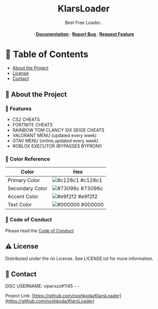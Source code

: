 <div align='center'>

<h1>KlarsLoader</h1>
<p>Best Free Loader.. </p>

<h4> <span> · </span> <a href="https://github.com/noshkoda/KlarsLoader/blob/master/README.md"> Documentation </a> <span> · </span> <a href="https://github.com/noshkoda/KlarsLoader/issues"> Report Bug </a> <span> · </span> <a href="https://github.com/noshkoda/KlarsLoader/issues"> Request Feature </a> </h4>


</div>

# :notebook_with_decorative_cover: Table of Contents

- [About the Project](#star2-about-the-project)
- [License](#warning-license)
- [Contact](#handshake-contact)


## :star2: About the Project

### :dart: Features

- CS2 CHEATS
- FORTNITE CHEATS
- RAINBOW TOM CLANCY SIX SEIGE CHEATS
- VALORANT MENU (updated every week)
- GTAV MENU (online,updated every week)
- ROBLOX EXECUTOR (BYPASSES BYFRON!)


### :art: Color Reference
| Color | Hex |
| --------------- | ---------------------------------------------------------------- |
| Primary Color | ![#c128c1](https://via.placeholder.com/10/c128c1?text=+) #c128c1 |
| Secondary Color | ![#73096c](https://via.placeholder.com/10/73096c?text=+) #73096c |
| Accent Color | ![#e9f2f2](https://via.placeholder.com/10/e9f2f2?text=+) #e9f2f2 |
| Text Color | ![#000000](https://via.placeholder.com/10/000000?text=+) #000000 |

### :scroll: Code of Conduct

Please read the [Code of Conduct](https://github.com/noshkoda/KlarsLoader/blob/master/CODE_OF_CONDUCT.md)

## :warning: License

Distributed under the no License. See LICENSE.txt for more information.

## :handshake: Contact

DISC USERNAME: viperxzx#1145 - -

Project Link: [https://github.com/noshkoda/KlarsLoader](https://github.com/noshkoda/KlarsLoader)